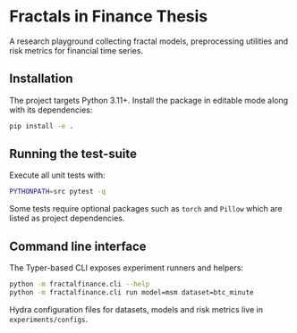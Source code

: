 # Fractals in Finance Thesis

A research playground collecting fractal models, preprocessing utilities and
risk metrics for financial time series.

## Installation

The project targets Python 3.11+.  Install the package in editable mode
along with its dependencies:

```bash
pip install -e .
```

## Running the test-suite

Execute all unit tests with:

```bash
PYTHONPATH=src pytest -q
```

Some tests require optional packages such as `torch` and `Pillow` which are
listed as project dependencies.

## Command line interface

The Typer-based CLI exposes experiment runners and helpers:

```bash
python -m fractalfinance.cli --help
python -m fractalfinance.cli run model=msm dataset=btc_minute
```

Hydra configuration files for datasets, models and risk metrics live in
`experiments/configs`.
